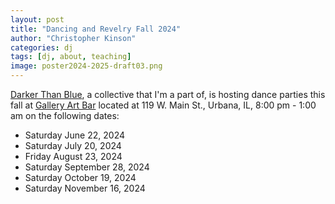 ```yaml
---
layout: post
title: "Dancing and Revelry Fall 2024"
author: "Christopher Kinson"
categories: dj
tags: [dj, about, teaching]
image: poster2024-2025-draft03.png
---
```


[Darker Than Blue](https://wearedtb.com/), a collective that I'm a part of, is hosting dance parties this fall at [Gallery Art Bar](https://www.galleryartbarurbana.com/) located at 119 W. Main St., Urbana, IL, 8:00 pm - 1:00 am on the following dates:
- Saturday June 22, 2024
- Saturday July 20, 2024
- Friday August 23, 2024
- Saturday September 28, 2024
- Saturday October 19, 2024
- Saturday November 16, 2024
